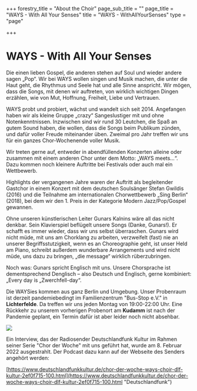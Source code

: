 +++
forestry_title = "About the Choir"
page_sub_title = ""
page_title = "WAYS - With All Your Senses"
title = "WAYS - WithAllYourSenses"
type = "page"

+++
# WAYS - With All Your Senses

Die einen lieben Gospel, die anderen stehen auf Soul und wieder andere sagen „Pop“. Wir bei WAYS wollen singen und Musik machen, die unter die Haut geht, die Rhythmus und Seele hat und alle Sinne anspricht. Wir mögen, dass die Songs, mit denen wir auftreten, von wirklich wichtigen Dingen erzählen, wie von Mut, Hoffnung, Freiheit, Liebe und Vertrauen.

WAYS probt und probiert, wächst und wandelt sich seit 2014. Angefangen haben wir als kleine Gruppe „crazy“ Sangeslustiger mit und ohne Notenkenntnissen. Inzwischen sind wir rund 30 Leutchen, die Spaß an gutem Sound haben, die wollen, dass die Songs beim Publikum zünden, und dafür voller Freude miteinander üben. Zweimal pro Jahr treffen wir uns für ein ganzes Chor-Wochenende voller Musik.

Wir treten gerne auf, entweder in abendfüllenden Konzerten alleine oder zusammen mit einem anderen Chor unter dem Motto: „WAYS meets…“. Dazu kommen noch kleinere Auftritte bei Festivals oder auch mal ein Wettbewerb.

Highlights der vergangenen Jahre waren der Auftritt als begleitender Gastchor in einem Konzert mit dem deutschen Soulsänger Stefan Gwildis (2016) und die Teilnahme am internationalen Chorwettbewerb „Sing Berlin“ (2018), bei dem wir den 1. Preis in der Kategorie Modern Jazz/Pop/Gospel gewannen.

Ohne unseren künstlerischen Leiter Gunars Kalnins wäre all das nicht denkbar. Sein Klavierspiel beflügelt unsere Songs (Danke, Gunars!). Er schafft es immer wieder, dass wir uns selbst überraschen. Gunars wird nicht müde, mit uns am Chorklang zu arbeiten, verzweifelt (fast) nie an unserer Begriffsstutzigkeit, wenn es an Choreographie geht, ist unser Held am Piano, schreibt außerdem wunderbare Arrangements und wird nicht müde, uns dazu zu bringen, „die message“ wirklich rüberzubringen.

Noch was: Gunars spricht Englisch mit uns. Unsere Chorsprache ist dementsprechend Denglisch – also Deutsch und Englisch, gerne kombiniert: „Every day is „Zwerchfell-day“.

Die WAYSies kommen aus ganz Berlin und Umgebung. Unser Probenraum ist derzeit pandemiebedingt im Familienzentrum "Bus-Stop e.V." in **Lichterfelde**. Da treffen wir uns jeden Montag von 19:00-22:00 Uhr. Eine Rückkehr zu unserem vorherigen Probenort am **Kudamm** ist nach der Pandemie geplant, ein Termin dafür ist aber leider noch nicht absehbar.

![](https://res.cloudinary.com/ways-choir/image/upload/v1582401355/20190223_posing_axgcj5.jpg)

Ein Interview, das der Radiosender Deutschlandfunk Kultur im Rahmen seiner Serie "Chor der Woche" mit uns geführt hat, wurde am 8. Februar 2022 ausgestrahlt. Der Podcast dazu kann auf der Webseite des Senders angehört werden:

[https://www.deutschlandfunkkultur.de/chor-der-woche-ways-choir-dlf-kultur-2ef0f715-100.html](https://www.deutschlandfunkkultur.de/chor-der-woche-ways-choir-dlf-kultur-2ef0f715-100.html "Deutschlandfunk")